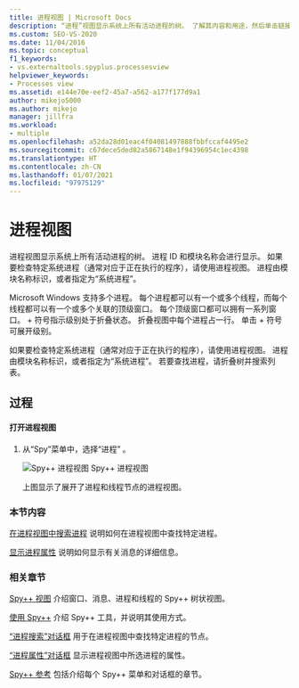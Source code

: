 ```yaml
---
title: 进程视图 | Microsoft Docs
description: “进程”视图显示系统上所有活动进程的树。 了解其内容和用途，然后单击链接以获取其他信息。
ms.custom: SEO-VS-2020
ms.date: 11/04/2016
ms.topic: conceptual
f1_keywords:
- vs.externaltools.spyplus.processesview
helpviewer_keywords:
- Processes view
ms.assetid: e144e70e-eef2-45a7-a562-a177f177d9a1
author: mikejo5000
ms.author: mikejo
manager: jillfra
ms.workload:
- multiple
ms.openlocfilehash: a52da28d01eac4f04081497888fbbfccaf4495e2
ms.sourcegitcommit: c67dece5ded82a5867148e1f94396954c1ec4398
ms.translationtype: HT
ms.contentlocale: zh-CN
ms.lasthandoff: 01/07/2021
ms.locfileid: "97975129"
---
```

# <a name="processes-view"></a>进程视图
进程视图显示系统上所有活动进程的树。 进程 ID 和模块名称会进行显示。 如果要检查特定系统进程（通常对应于正在执行的程序），请使用进程视图。 进程由模块名称标识，或者指定为“系统进程”。

 Microsoft Windows 支持多个进程。 每个进程都可以有一个或多个线程，而每个线程都可以有一个或多个关联的顶级窗口。 每个顶级窗口都可以拥有一系列窗口。 \+ 符号指示级别处于折叠状态。 折叠视图中每个进程占一行。 单击 + 符号可展开级别。

 如果要检查特定系统进程（通常对应于正在执行的程序），请使用进程视图。 进程由模块名称标识，或者指定为“系统进程”。 若要查找进程，请折叠树并搜索列表。

## <a name="procedures"></a>过程

#### <a name="to-open-the-processes-view"></a>打开进程视图

1. 从“Spy”菜单中，选择“进程” 。

   ![Spy++ 进程视图](../debugger/media/spy--_processes.png "Spy++_Processes") Spy++ 进程视图

   上图显示了展开了进程和线程节点的进程视图。

### <a name="in-this-section"></a>本节内容
 [在进程视图中搜索进程](../debugger/how-to-search-for-a-process-in-processes-view.md) 说明如何在进程视图中查找特定进程。

 [显示进程属性](../debugger/how-to-display-process-properties.md) 说明如何显示有关消息的详细信息。

### <a name="related-sections"></a>相关章节
 [Spy++ 视图](../debugger/spy-increment-views.md) 介绍窗口、消息、进程和线程的 Spy++ 树状视图。

 [使用 Spy++](../debugger/using-spy-increment.md) 介绍 Spy++ 工具，并说明其使用方式。

 [“进程搜索”对话框](../debugger/process-search-dialog-box.md) 用于在进程视图中查找特定进程的节点。

 [“进程属性”对话框](../debugger/process-properties-dialog-box.md) 显示进程视图中所选进程的属性。

 [Spy++ 参考](../debugger/spy-increment-reference.md) 包括介绍每个 Spy++ 菜单和对话框的章节。